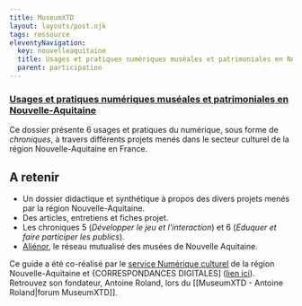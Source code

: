 ```yaml
---
title: MuseumXTD
layout: layouts/post.njk
tags: ressource
eleventyNavigation:
  key: nouvelleaquitaine
  title: Usages et pratiques numériques muséales et patrimoniales en Nouvelle-Aquitaine
  parent: participation
---
```

### [Usages et pratiques numériques muséales et patrimoniales en Nouvelle-Aquitaine](https://www.culture-nouvelle-aquitaine.fr/wp-content/uploads/2022/03/EBook_NouvelleAquitaine_Vfinale_allegee.pdf)
Ce dossier présente 6 usages et pratiques du numérique, sous forme de *chroniques*, à travers différents projets menés dans le secteur culturel de la région Nouvelle-Aquitaine en France. 

## A retenir
- Un dossier didactique et synthétique à propos des divers projets menés par la région Nouvelle-Aquitaine.  
- Des articles, entretiens et fiches projet.   
- Les chroniques 5 (*Développer le jeu et l'interaction*) et 6 (*Eduquer et faire participer les publics*). 
- [Aliénor](https://www.alienor.org/), le réseau mutualisé des musées de Nouvelle Aquitaine. 
  
Ce guide a été co-réalisé par le [service Numérique culturel](https://www.culture-nouvelle-aquitaine.fr/thematiques/numerique-culturel) de la région Nouvelle-Aquitaine et {CORRESPONDANCES DIGITALES] ([lien ici](https://correspondances.co/)). Retrouvez son fondateur, Antoine Roland, lors du [[MuseumXTD - Antoine Roland|forum MuseumXTD]]. 
